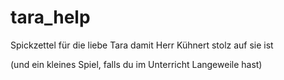 # tara_help
 Spickzettel für die liebe Tara damit Herr Kühnert stolz auf sie ist
 
(und ein kleines Spiel, falls du im Unterricht Langeweile hast)